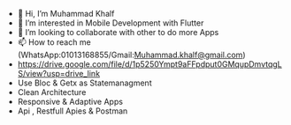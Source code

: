 - 👋 Hi, I’m Muhammad Khalf
- 👀 I’m interested in Mobile Development with Flutter
- 💞️ I’m looking to collaborate with other to do more Apps
- 📫 How to reach me (WhatsApp:01013168855/Gmail:Muhammad.khalf@gmail.com)
- https://drive.google.com/file/d/1p5250Ympt9aFFpdput0GMqupDmvtqgLS/view?usp=drive_link
- Use Bloc & Getx as Statemanagment
- Clean Architecture
- Responsive & Adaptive Apps
- Api , Restfull Apies & Postman

